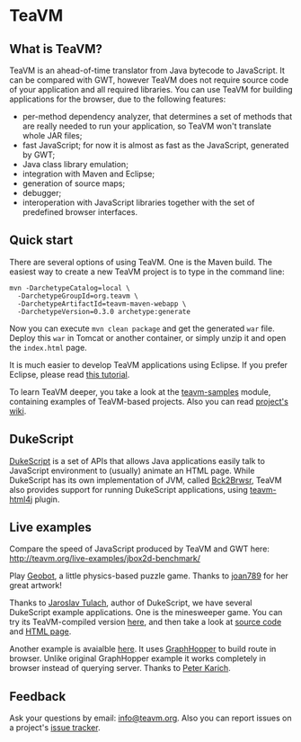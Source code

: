 TeaVM
=====

What is TeaVM?
--------------

TeaVM is an ahead-of-time translator from Java bytecode to JavaScript.
It can be compared with GWT, however TeaVM does not require source code of your application and
all required libraries.
You can use TeaVM for building applications for the browser, due to the following features:

  * per-method dependency analyzer, that determines a set of methods that are really needed
    to run your application, so TeaVM won't translate whole JAR files;
  * fast JavaScript; for now it is almost as fast as the JavaScript, generated by GWT;
  * Java class library emulation;
  * integration with Maven and Eclipse;
  * generation of source maps;
  * debugger;
  * interoperation with JavaScript libraries together with the set of predefined browser interfaces.


Quick start
-----------

There are several options of using TeaVM. One is the Maven build.
The easiest way to create a new TeaVM project is to type in the command line:

    mvn -DarchetypeCatalog=local \
      -DarchetypeGroupId=org.teavm \
      -DarchetypeArtifactId=teavm-maven-webapp \
      -DarchetypeVersion=0.3.0 archetype:generate

Now you can execute `mvn clean package` and get the generated `war` file.
Deploy this `war` in Tomcat or another container, or simply unzip it and open the `index.html` page.

It is much easier to develop TeaVM applications using Eclipse.
If you prefer Eclipse, please read [this tutorial](https://github.com/konsoletyper/teavm/wiki/Eclipse-tutorial).

To learn TeaVM deeper, you take a look at the [teavm-samples](teavm-samples) module,
containing examples of TeaVM-based projects.
Also you can read [project's wiki](https://github.com/konsoletyper/teavm/wiki/).


DukeScript
----------

[DukeScript](http://wiki.apidesign.org/wiki/DukeScript) is a set of APIs that allows Java applications
easily talk to JavaScript environment to (usually) animate an HTML page. While DukeScript has its own
implementation of JVM, called [Bck2Brwsr](http://wiki.apidesign.org/wiki/Bck2Brwsr), TeaVM also provides
support for running DukeScript applications, using [teavm-html4j](teavm-html4j) plugin.


Live examples
-------------

Compare the speed of JavaScript produced by TeaVM and GWT here: http://teavm.org/live-examples/jbox2d-benchmark/

Play [Geobot](http://teavm.org/live-examples/geobot/), a little physics-based puzzle game.
Thanks to [joan789](http://joan789.deviantart.com/) for her great artwork!

Thanks to [Jaroslav Tulach](http://wiki.apidesign.org/wiki/User:JaroslavTulach), author of DukeScript, we have several
DukeScript example applications. One is the minesweeper game.
You can try its TeaVM-compiled version [here](http://xelfi.cz/minesweeper/teavm/), and then take a look at
[source code](http://source.apidesign.org/hg/html~demo/file/4dce5ea7e13a/minesweeper/src/main/java/org/apidesign/demo/minesweeper/MinesModel.java)
and [HTML page](http://source.apidesign.org/hg/html~demo/file/4dce5ea7e13a/minesweeper/src/main/webapp/pages/index.html).

Another example is avaialble [here](http://graphhopper.com/teavm/).
It uses [GraphHopper](https://github.com/graphhopper/graphhopper/) to build route in browser.
Unlike original GraphHopper example it works completely in browser instead of querying server.
Thanks to [Peter Karich](https://github.com/karussell).


Feedback
--------

Ask your questions by email: info@teavm.org. Also you can report issues on a project's [issue tracker](https://github.com/konsoletyper/teavm/issues).
